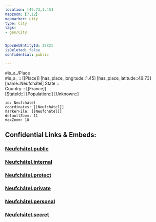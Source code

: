 ```yaml
---
location: [49.73,1.45] 
mapzoom: [7,12] 
mapmarker: city 
type: City
tags:
- geo/City


SpocWebEntityId: 32821
isDeleted: false
confidential: public

---
```

#is_a_/Place  
#is_a_ :: [[Place]] 
[has_place_longitude::1.45] 
[has_place_latitude::49.73] 
[name::Neufchátel] 
State ::  
Country :: [[France]]  
[StateId::] 
[Population::] 
[Unknown::] 


```leaflet
id: Neufchátel
coordinates: [[Neufchátel]] 
markerFile: [[Neufchátel]] 
defaultZoom: 11 
maxZoom: 18
```


## Confidential Links & Embeds: 

### [Neufchátel.public](/_public/\Earth\Continent\Europe\Europe~West\France\regions~France\Normandie\departments~Normandie\Seine-Maritime\communes~Seine-Maritime\Dieppe\cities~DieppeNeufchátel.public.md) 

### [Neufchátel.internal](/_internal/\Earth\Continent\Europe\Europe~West\France\regions~France\Normandie\departments~Normandie\Seine-Maritime\communes~Seine-Maritime\Dieppe\cities~DieppeNeufchátel.internal.md) 

### [Neufchátel.protect](/_protect/\Earth\Continent\Europe\Europe~West\France\regions~France\Normandie\departments~Normandie\Seine-Maritime\communes~Seine-Maritime\Dieppe\cities~DieppeNeufchátel.protect.md) 

### [Neufchátel.private](/_private/\Earth\Continent\Europe\Europe~West\France\regions~France\Normandie\departments~Normandie\Seine-Maritime\communes~Seine-Maritime\Dieppe\cities~DieppeNeufchátel.private.md) 

### [Neufchátel.personal](/_personal/\Earth\Continent\Europe\Europe~West\France\regions~France\Normandie\departments~Normandie\Seine-Maritime\communes~Seine-Maritime\Dieppe\cities~DieppeNeufchátel.personal.md) 

### [Neufchátel.secret](/_secret/\Earth\Continent\Europe\Europe~West\France\regions~France\Normandie\departments~Normandie\Seine-Maritime\communes~Seine-Maritime\Dieppe\cities~DieppeNeufchátel.secret.md)

